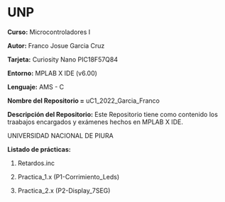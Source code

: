 # UNP

**Curso:** Microcontroladores I

**Autor:** Franco Josue Garcia Cruz

**Tarjeta:** Curiosity Nano PIC18F57Q84

**Entorno:** MPLAB X IDE (v6.00)

**Lenguaje:** AMS - C

**Nombre del Repositorio =** uC1_2022_Garcia_Franco

**Descripción del Repositorio:** Este Repositorio tiene como contenido los traabajos encargados y exámenes hechos en MPLAB X IDE.

UNIVERSIDAD NACIONAL DE PIURA

**Listado de prácticas:**

1. Retardos.inc

2. Practica_1.x (P1-Corrimiento_Leds)

3. Practica_2.x (P2-Display_7SEG)
